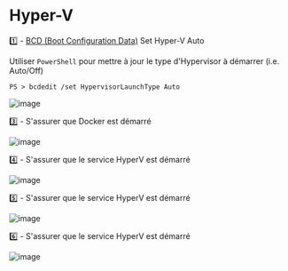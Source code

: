 # Hyper-V


:one: - [BCD (Boot Configuration Data)](https://docs.microsoft.com/en-us/windows-hardware/manufacture/desktop/bcdedit-command-line-options) Set Hyper-V Auto

Utiliser `PowerShell` pour mettre à jour le type d'Hypervisor à démarrer (i.e. Auto/Off)

```
PS > bcdedit /set HypervisorLaunchType Auto
```

![image](images/bcedit-auto.png)

:three: - S'assurer que Docker est démarré

![image](images/docker-logo.png)


:four: - S'assurer que le service HyperV est démarré 

![image](images/docker-desktop-vm.png)

:five: - S'assurer que le service HyperV est démarré 

![image](images/Hyper-V_Manager.png)

:six: - S'assurer que le service HyperV est démarré 

![image](images/Hyper-V_Services.png)


